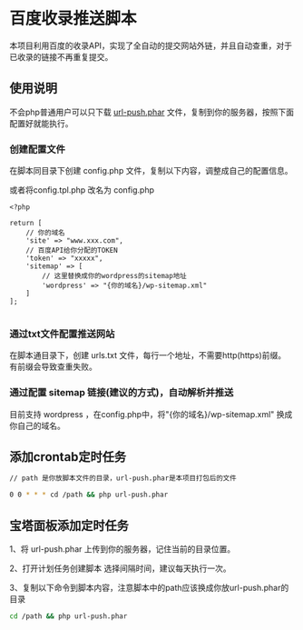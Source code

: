 # 百度收录推送脚本

本项目利用百度的收录API，实现了全自动的提交网站外链，并且自动查重，对于已收录的链接不再重复提交。

## 使用说明

不会php普通用户可以只下载 [url-push.phar](./url-push.phar) 文件，复制到你的服务器，按照下面配置好就能执行。

### 创建配置文件

在脚本同目录下创建 config.php 文件，复制以下内容，调整成自己的配置信息。

或者将config.tpl.php 改名为 config.php

```
<?php

return [
    // 你的域名
    'site' => "www.xxx.com",
    // 百度API给你分配的TOKEN
    'token' => "xxxxx",
    'sitemap' => [
        // 这里替换成你的wordpress的sitemap地址
        'wordpress' => "{你的域名}/wp-sitemap.xml"
    ]
];


```

### 通过txt文件配置推送网站

在脚本通目录下，创建 urls.txt 文件，每行一个地址，不需要http(https)前缀。
有前缀会导致查重失败。


### 通过配置 sitemap 链接(建议的方式)，自动解析并推送

目前支持 wordpress ，在config.php中，将"{你的域名}/wp-sitemap.xml" 换成你自己的域名。


## 添加crontab定时任务

```bash
// path 是你放脚本文件的目录，url-push.phar是本项目打包后的文件

0 0 * * * cd /path && php url-push.phar
```


## 宝塔面板添加定时任务

1、将 url-push.phar 上传到你的服务器，记住当前的目录位置。

2、打开计划任务创建脚本 选择间隔时间，建议每天执行一次。

3、复制以下命令到脚本内容，注意脚本中的path应该换成你放url-push.phar的目录

```bash
cd /path && php url-push.phar
```